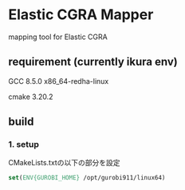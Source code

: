 # Elastic CGRA Mapper
mapping tool for Elastic CGRA


## requirement (currently ikura env)
GCC 8.5.0 x86_64-redha-linux

cmake 3.20.2

## build
### 1. setup
CMakeLists.txtの以下の部分を設定
```cmake
set(ENV{GUROBI_HOME} /opt/gurobi911/linux64)
```